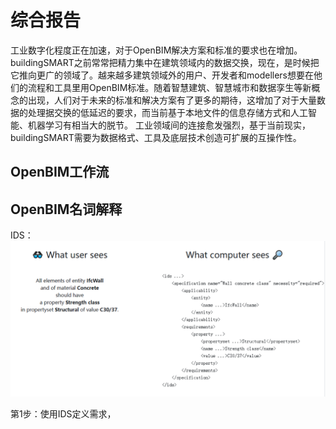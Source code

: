# 综合报告
工业数字化程度正在加速，对于OpenBIM解决方案和标准的要求也在增加。
buildingSMART之前常常把精力集中在建筑领域内的数据交换，现在，是时候把它推向更广的领域了。越来越多建筑领域外的用户、开发者和modellers想要在他们的流程和工具里用OpenBIM标准。随着智慧建筑、智慧城市和数据孪生等新概念的出现，人们对于未来的标准和解决方案有了更多的期待，这增加了对于大量数据的处理据交换的低延迟的要求，而当前基于本地文件的信息存储方式和人工智能、机器学习有相当大的脱节。
工业领域间的连接愈发强烈，基于当前现实，buildingSMART需要为数据格式、工具及底层技术创造可扩展的互操作性。


## OpenBIM工作流
## OpenBIM名词解释
IDS：![Alt text](/images/1676442076504.png)




第1步：使用IDS定义需求，